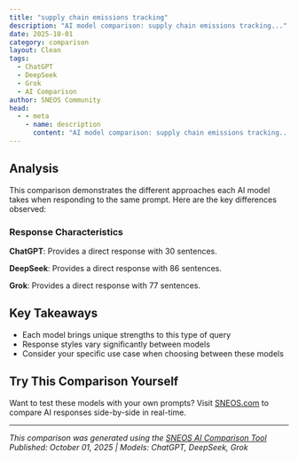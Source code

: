 ```yaml
---
title: "supply chain emissions tracking"
description: "AI model comparison: supply chain emissions tracking..."
date: 2025-10-01
category: comparison
layout: Clean
tags:
  - ChatGPT
  - DeepSeek
  - Grok
  - AI Comparison
author: SNEOS Community
head:
  - - meta
    - name: description
      content: "AI model comparison: supply chain emissions tracking..."
---
```


<ChatComparison
  title="supply chain emissions tracking"
  prompt="supply chain emissions tracking"
  :responses='{"ChatGPT": "Supply chain emissions tracking refers to the process of measuring, monitoring, and managing greenhouse gas (GHG) emissions generated throughout the entire supply chain of a product or service. This includes emissions from raw material extraction, manufacturing, transportation, warehousing, distribution, usage, and end-of-life disposal or recycling.\n\n### Why Track Supply Chain Emissions?\n- **Environmental Responsibility:** Helps companies understand and reduce their carbon footprint.\n- **Regulatory Compliance:** Aligns with government regulations and reporting standards.\n- **Risk Management:** Identifies emission hotspots and supply chain vulnerabilities.\n- **Stakeholder Expectations:** Meets investor, customer, and partner demands for transparency.\n- **Cost Savings:** Drives efficiency and energy savings.\n\n### Key Concepts\n- **Scope 1 Emissions:** Direct emissions from owned or controlled sources.\n- **Scope 2 Emissions:** Indirect emissions from the generation of purchased electricity, steam, heating, and cooling.\n- **Scope 3 Emissions:** All other indirect emissions that occur in a company\u2019s value chain, including supply chain emissions.\n\n### Steps in Supply Chain Emissions Tracking\n\n1. **Mapping the Supply Chain** \n Identify all upstream and downstream activities related to your product or service.\n\n2. **Data Collection** \n Gather data on energy use, transportation modes, materials, waste, and other relevant activities from suppliers and internal operations.\n\n3. **Emission Factors Application** \n Apply appropriate emission factors (e.g., kg CO2e per unit of activity) from recognized databases such as DEFRA, EPA, or the GHG Protocol.\n\n4. **Calculating Emissions** \n Multiply activity data by emission factors to quantify emissions per activity or segment.\n\n5. **Aggregation and Reporting** \n Summarize emissions data and report according to standards such as CDP, GHG Protocol, or ISO 14064.\n\n6. **Verification and Validation** \n External audits or third-party verification improve credibility.\n\n7. **Reduction Strategies** \n Use insights to implement emissions reduction initiatives (e.g., supplier engagement, process optimization, sourcing changes).\n\n### Tools and Technologies\n- **Carbon Footprint Calculators** \n- **Supply Chain Management Software with Emissions Modules** \n- **IoT Sensors \u0026 Data Analytics** \n- **Blockchain for Traceability** \n- **Sustainability Reporting Platforms**\n\n### Challenges\n- Data Availability \u0026 Quality \n- Complex Supply Chains \n- Varying Emission Factors \n- Supplier Engagement \n\n### Resources\n- **GHG Protocol Corporate Value Chain (Scope 3) Standard** \n- **CDP Supply Chain Program** \n- **Science Based Targets Initiative (SBTi)** \n- **ISO 14067: Carbon Footprint of Products**\n\nIf you want, I can help you with templates, tools recommendations, or a process guide tailored to your specific industry.", "DeepSeek": "Of course. Supply chain emissions tracking is the process of measuring and managing the greenhouse gas (GHG) emissions generated throughout a company\u0027s entire value chain. It\u0027s a critical component of modern corporate sustainability and climate action.\n\nHere is a comprehensive overview of the topic, from the basics to advanced strategies.\n\n### 1. What Are Supply Chain Emissions?\n\nFormally, they are known as **Scope 3 emissions**, as defined by the **Greenhouse Gas (GHG) Protocol**, the leading international accounting standard.\n\nThe GHG Protocol breaks down a company\u0027s emissions into three \u0022scopes\u0022:\n\n* **Scope 1: Direct Emissions** from owned or controlled sources (e.g., company vehicles, on-site furnaces).\n* **Scope 2: Indirect Emissions** from the generation of purchased electricity, steam, heating, and cooling.\n* **Scope 3: All Other Indirect Emissions** that occur in a company\u0027s value chain. This is the most complex category and often represents **80-90% of a company\u0027s total carbon footprint**.\n\n**Scope 3 is further divided into 15 categories:**\n\n* **Upstream Activities:**\n 1. Purchased goods and services (often the largest category for manufacturers and retailers)\n 2. Capital goods\n 3. Fuel- and energy-related activities\n 4. Upstream transportation and distribution\n 5. Waste generated in operations\n 6. Business travel\n 7. Employee commuting\n 8. Upstream leased assets\n\n* **Downstream Activities:**\n 9. Downstream transportation and distribution\n 10. Processing of sold products\n 11. Use of sold products\n 12. End-of-life treatment of sold products\n 13. Downstream leased assets\n 14. Franchises\n 15. Investments\n\n### 2. Why is Tracking Them So Important?\n\n* **Regulatory Pressure \u0026 Compliance:** Governments worldwide are mandating climate-related disclosures (e.g., EU\u0027s CSRD, California\u0027s SB 253, SEC\u0027s proposed rules). Tracking Scope 3 is becoming a legal requirement.\n* **Investor \u0026 Financial Demand:** Investors use ESG (Environmental, Social, and Governance) data to assess climate-related risks and a company\u0027s long-term viability.\n* **Customer \u0026 Consumer Expectations:** Consumers and B2B customers are increasingly preferring to buy from sustainable brands.\n* **Identifying Risks \u0026 Opportunities:** Tracking reveals hotspots in the supply chain, exposing vulnerabilities to climate risks, resource scarcity, and price volatility. It also uncovers opportunities for efficiency, innovation, and cost savings.\n* **Setting Meaningful Climate Targets:** A company cannot set a credible net-zero target without addressing its Scope 3 emissions, which form the bulk of its footprint.\n\n### 3. The Key Challenges\n\nTracking supply chain emissions is notoriously difficult:\n\n* **Data Availability \u0026 Quality:** Most companies lack direct control over their suppliers and may not have access to primary, high-quality emissions data.\n* **Complexity \u0026 Scale:** A single company can have thousands of suppliers across the globe, making data collection a massive undertaking.\n* **Methodological Consistency:** Different suppliers may use different methods to calculate their own footprints, leading to inconsistent data.\n* **Cost \u0026 Resource Intensity:** Establishing a robust tracking system requires significant investment in technology, personnel, and time.\n\n### 4. The Tracking Process: A Step-by-Step Approach\n\n1. **Set the Boundary:** Define which of the 15 Scope 3 categories are \u0022relevant\u0022 to your business. For most, categories 1 (purchased goods) and 11 (use of sold products) are the most significant.\n2. **Data Collection:** This is the core challenge. Methods fall into two main types:\n * **Primary Data (Preferred):** Actual, supplier-specific data. This is collected directly from suppliers via surveys, questionnaires (e.g., using the CDP Supply Chain program), or integrated data platforms.\n * **Secondary Data (Estimation):** When primary data is unavailable, companies use industry-average data from spend-based or average-data methods (e.g., multiplying financial spend data by an industry-specific emissions factor from databases like Ecoinvent or EXIOBASE).\n3. **Calculation \u0026 Consolidation:** Use the collected data and appropriate emissions factors to calculate the CO2e (Carbon Dioxide Equivalent) for each activity. This is typically done using specialized software.\n4. **Analysis \u0026 Reporting:** Analyze the results to identify emission \u0022hotspots,\u0022 set reduction targets (e.g., Science-Based Targets initiative - SBTi), and report the findings in sustainability reports and to regulatory bodies.\n5. **Engage \u0026 Reduce:** Use the insights to engage with high-impact suppliers, collaborate on reduction projects, and make strategic decisions (e.g., redesigning products, shifting to greener logistics, sourcing different materials).\n\n### 5. Tools and Technologies\n\nA variety of software solutions have emerged to automate and streamline this process:\n\n* **Specialized Carbon Accounting Platforms:** Tools like **Persefoni**, **Watershed**, **Sweep**, and **Normative** provide a centralized platform for data collection, calculation, and reporting.\n* **ERP \u0026 SCM Integrations:** Companies like **SAP** and **Oracle** are embedding carbon accounting modules into their enterprise resource planning and supply chain management systems.\n* **Supplier Engagement Platforms:** **CDP**, **EcoVadis**, and **Sourceful** help companies collect and manage sustainability data from their supplier networks.\n* **Blockchain:** Emerging use cases for creating immutable, transparent records of carbon footprints for specific products or materials.\n\n### 6. Best Practices for Success\n\n* **Start Small, Then Scale:** Begin with your most material categories and largest suppliers. Don\u0027t try to tackle everything at once.\n* **Prioritize Engagement over Perfection:** It\u0027s better to have approximate data from a key supplier than no data at all. Build collaborative relationships.\n* **Invest in the Right Software:** Manual tracking with spreadsheets is not scalable. A dedicated platform is essential for accuracy and efficiency.\n* **Integrate into Procurement:** Embed carbon criteria into your supplier selection and contracting processes. Make it a key performance indicator (KPI).\n* **Focus on Reduction, Not Just Reporting:** The ultimate goal is to decarbonize the supply chain. Use the data to drive real-world action.\n\nIn summary, supply chain emissions tracking has evolved from a niche sustainability activity to a core business function. It is a complex but non-negotiable task for any company serious about managing its climate impact, mitigating risk, and thriving in a low-carbon economy.", "Grok": "Supply chain emissions tracking refers to the process of measuring, monitoring, and managing the greenhouse gas (GHG) emissions generated throughout a company\u0027s supply chain. This includes emissions from raw material extraction, manufacturing, transportation, distribution, and end-of-life disposal of products. It is a critical component of a company\u2019s sustainability strategy, as supply chain activities often account for a significant portion of a company\u2019s overall carbon footprint.\n\n### Why Track Supply Chain Emissions?\n1. **Regulatory Compliance**: Governments and international bodies are increasingly requiring companies to report their emissions, including those from supply chains, under frameworks like the Greenhouse Gas Protocol or regulations such as the EU\u2019s Corporate Sustainability Reporting Directive (CSRD).\n2. **Sustainability Goals**: Companies aiming for net-zero emissions or science-based targets (SBTs) need to address supply chain emissions (often categorized as Scope 3 emissions under the GHG Protocol).\n3. **Risk Management**: Understanding emissions helps identify vulnerabilities in the supply chain, such as reliance on high-emission suppliers or carbon-intensive processes, which could pose financial or reputational risks.\n4. **Stakeholder Expectations**: Investors, customers, and partners increasingly demand transparency and accountability in environmental performance.\n5. **Cost Savings**: Reducing emissions often correlates with energy efficiency and waste reduction, leading to cost savings.\n\n### Key Components of Supply Chain Emissions Tracking\nSupply chain emissions are typically categorized into **Scope 3 emissions**, as defined by the GHG Protocol, which are indirect emissions associated with a company\u2019s value chain. These are divided into upstream and downstream activities. Key categories include:\n- **Upstream Activities**:\n - Purchased goods and services (emissions from suppliers producing raw materials or components).\n - Capital goods (emissions from producing equipment or infrastructure).\n - Fuel- and energy-related activities (emissions from energy production not included in Scope 1 or 2).\n - Transportation and distribution (emissions from logistics and shipping).\n - Waste generated in operations.\n- **Downstream Activities**:\n - Transportation and distribution (emissions from delivering products to customers).\n - Use of sold products (emissions from the energy consumed by products during use).\n - End-of-life treatment of sold products (emissions from disposal or recycling).\n\n### Steps to Track Supply Chain Emissions\n1. **Define Boundaries**: Identify which supply chain activities and Scope 3 categories are most relevant to your business based on materiality and data availability.\n2. **Collect Data**:\n - Primary Data: Gather direct data from suppliers through surveys, questionnaires, or reporting systems about their emissions, energy use, and processes.\n - Secondary Data: Use industry averages, life cycle assessment databases (e.g., Ecoinvent), or emission factors from government sources (e.g., EPA, DEFRA) when primary data is unavailable.\n3. **Calculate Emissions**: Use standardized methodologies like the GHG Protocol to calculate emissions. Common tools include:\n - Spend-based method (based on financial data and emission factors).\n - Activity-based method (based on physical data like fuel consumption or distance traveled).\n - Hybrid method (combining spend and activity data for accuracy).\n4. **Analyze Hotspots**: Identify high-emission areas in the supply chain to prioritize reduction efforts.\n5. **Engage Suppliers**: Collaborate with suppliers to improve data quality, share best practices, and encourage emissions reduction initiatives.\n6. **Report and Disclose**: Share emissions data with stakeholders through sustainability reports, CDP (Carbon Disclosure Project), or other platforms.\n7. **Set Targets and Monitor Progress**: Establish reduction targets (e.g., aligned with Science-Based Target initiatives) and track progress over time.\n\n### Challenges in Supply Chain Emissions Tracking\n- **Data Availability**: Suppliers, especially in complex or global supply chains, may lack the resources or systems to provide accurate emissions data.\n- **Complexity**: Supply chains often involve multiple tiers of suppliers, making it difficult to map and quantify emissions comprehensively.\n- **Standardization**: Variability in reporting standards and methodologies can lead to inconsistencies.\n- **Cost and Resources**: Tracking emissions requires investment in tools, expertise, and supplier engagement.\n- **Scope 3 Focus**: Since Scope 3 emissions are indirect, companies often struggle to exert control over them compared to Scope 1 (direct emissions) and Scope 2 (purchased energy).\n\n### Tools and Technologies for Tracking\n- **Carbon Accounting Software**: Platforms like Carbon Trust, Sphera, or Persefoni help automate data collection and emissions calculations.\n- **ERP Systems Integration**: Enterprise Resource Planning systems can integrate emissions tracking into existing supply chain management processes.\n- **Blockchain**: Provides transparency and traceability by recording emissions data across the supply chain.\n- **Supplier Portals**: Digital platforms to collect and manage supplier data on emissions and sustainability performance.\n- **Life Cycle Assessment (LCA) Tools**: Software like SimaPro or GaBi for assessing emissions at each stage of a product\u2019s life cycle.\n\n### Best Practices for Effective Tracking\n1. **Start Small**: Focus on key suppliers or high-impact categories first, then expand scope over time.\n2. **Build Relationships**: Work collaboratively with suppliers to build trust and improve data sharing.\n3. **Leverage Industry Standards**: Use frameworks like the GHG Protocol or ISO 14064 for consistency and credibility.\n4. **Incorporate Technology**: Invest in digital tools to streamline data collection and analysis.\n5. **Set Clear Goals**: Align emissions tracking with broader corporate sustainability objectives.\n6. **Educate Stakeholders**: Train internal teams and suppliers on the importance of emissions tracking and reduction.\n\n### Benefits of Supply Chain Emissions Tracking\n- Enhanced transparency and accountability.\n- Improved decision-making through identification of carbon-intensive processes.\n- Strengthened supplier relationships through collaboration on sustainability.\n- Competitive advantage by meeting customer and investor demands for green practices.\n- Contribution to global climate goals, such as those outlined in the Paris Agreement.\n\nBy effectively tracking and managing supply chain emissions, companies can not only reduce their environmental impact but also build resilience and value in their operations. If you have a specific industry or challenge in mind, I can provide more tailored insights!"}' 
  published-date="15:49"
/>

## Analysis

This comparison demonstrates the different approaches each AI model takes when responding to the same prompt. Here are the key differences observed:

### Response Characteristics

**ChatGPT**: Provides a direct response with 30 sentences. 

**DeepSeek**: Provides a direct response with 86 sentences. 

**Grok**: Provides a direct response with 77 sentences. 

## Key Takeaways

- Each model brings unique strengths to this type of query
- Response styles vary significantly between models
- Consider your specific use case when choosing between these models

## Try This Comparison Yourself

Want to test these models with your own prompts? Visit [SNEOS.com](https://sneos.com) to compare AI responses side-by-side in real-time.

---

*This comparison was generated using the [SNEOS AI Comparison Tool](https://sneos.com)*
*Published: October 01, 2025 | Models: ChatGPT, DeepSeek, Grok*
